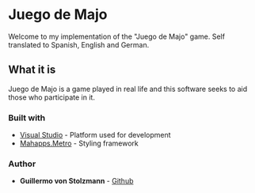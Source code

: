 # Juego de Majo
Welcome to my implementation of the "Juego de Majo" game. Self translated to Spanish, English and German.

## What it is

Juego de Majo is a game played in real life and this software seeks to aid those who participate in it.

### Built with

* [Visual Studio](https://visualstudio.microsoft.com/) - Platform used for development
* [Mahapps.Metro](https://mahapps.com/) - Styling framework

### Author

* **Guillermo von Stolzmann** - [Github](https://github.com/kahodes04)
